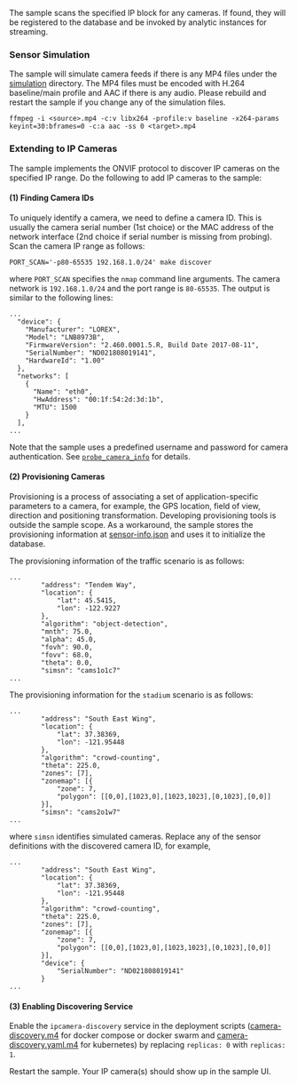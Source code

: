 
The sample scans the specified IP block for any cameras. If found, they will be registered to the database and be invoked by analytic instances for streaming.

### Sensor Simulation

The sample will simulate camera feeds if there is any MP4 files under the [simulation](simulation) directory. The MP4 files must be encoded with H.264 baseline/main profile and AAC if there is any audio. Please rebuild and restart the sample if you change any of the simulation files.   

```
ffmpeg -i <source>.mp4 -c:v libx264 -profile:v baseline -x264-params keyint=30:bframes=0 -c:a aac -ss 0 <target>.mp4
```

### Extending to IP Cameras

The sample implements the ONVIF protocol to discover IP cameras on the specified IP range. Do the following to add IP cameras to the sample:   

#### (1) Finding Camera IDs

To uniquely identify a camera, we need to define a camera ID. This is usually the camera serial number (1st choice) or the MAC address of the network interface (2nd choice if serial number is missing from probing). Scan the camera IP range as follows:

```
PORT_SCAN='-p80-65535 192.168.1.0/24' make discover
```

where ```PORT_SCAN``` specifies the ```nmap``` command line arguments. The camera network is ```192.168.1.0/24``` and the port range is ```80-65535```. The output is similar to the following lines:    

```
...
  "device": {
    "Manufacturer": "LOREX",
    "Model": "LNB8973B",
    "FirmwareVersion": "2.460.0001.5.R, Build Date 2017-08-11",
    "SerialNumber": "ND021808019141",
    "HardwareId": "1.00"
  },
  "networks": [
    {
      "Name": "eth0",
      "HwAddress": "00:1f:54:2d:3d:1b",
      "MTU": 1500
    }
  ],
...
```

Note that the sample uses a predefined username and password for camera authentication. See [```probe_camera_info```](../sensor/discovery/discover.py) for details.  

#### (2) Provisioning Cameras

Provisioning is a process of associating a set of application-specific parameters to a camera, for example, the GPS location, field of view, direction and positioning transformation. Developing provisioning tools is outside the sample scope. As a workaround, the sample stores the provisioning information at [sensor-info.json](../maintenance/db-init/sensor-info.json) and uses it to initialize the database.   

The provisioning information of the traffic scenario is as follows:
```
...
        "address": "Tendem Way",
        "location": {
            "lat": 45.5415,
            "lon": -122.9227
        },
        "algorithm": "object-detection",
        "mnth": 75.0,
        "alpha": 45.0,
        "fovh": 90.0,
        "fovv": 68.0,
        "theta": 0.0,
        "simsn": "cams1o1c7"
...
```
The provisioning information for the ```stadium``` scenario is as follows:
```
...
        "address": "South East Wing",
        "location": {
            "lat": 37.38369,
            "lon": -121.95448
        },
        "algorithm": "crowd-counting",
        "theta": 225.0,
        "zones": [7],
        "zonemap": [{
            "zone": 7,
            "polygon": [[0,0],[1023,0],[1023,1023],[0,1023],[0,0]]
        }],
        "simsn": "cams2o1w7"
...
```

where ```simsn``` identifies simulated cameras. Replace any of the sensor definitions with the discovered camera ID, for example,   

```
...
        "address": "South East Wing",
        "location": {
            "lat": 37.38369,
            "lon": -121.95448
        },
        "algorithm": "crowd-counting",
        "theta": 225.0,
        "zones": [7],
        "zonemap": [{
            "zone": 7,
            "polygon": [[0,0],[1023,0],[1023,1023],[0,1023],[0,0]]
        }],
        "device": { 
            "SerialNumber": "ND021808019141"
        }
...
```

#### (3) Enabling Discovering Service

Enable the ```ipcamera-discovery``` service in the deployment scripts ([camera-discovery.m4](../deployment/docker-swarm/camera-discovery.m4) for docker compose or docker swarm and [camera-discovery.yaml.m4](../deployment/kubernetes/camera-discovery.yaml.m4) for kubernetes) by replacing ```replicas: 0``` with ```replicas: 1```.   

Restart the sample. Your IP camera(s) should show up in the sample UI.      

